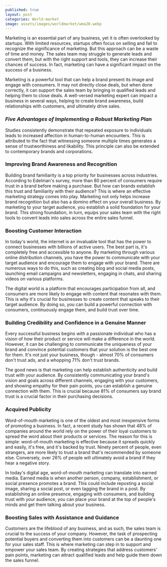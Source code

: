 ```yaml
---
published: true
layout: post
categories: World-market
image: assets/images/worldmarket/wma20.webp
---
```


Marketing is an essential part of any business, yet it is often overlooked by startups. With limited resources, startups often focus on selling and fail to recognize the significance of marketing. But this approach can be a waste of time and money. The sales team may struggle to generate leads and convert them, but with the right support and tools, they can increase their chances of success. In fact, marketing can have a significant impact on the success of a business.

Marketing is a powerful tool that can help a brand present its image and engage with consumers. It may not directly close deals, but when done correctly, it can support the sales team by bringing in qualified leads and helping them to close deals. A well-versed marketing expert can impact a business in several ways, helping to create brand awareness, build relationships with customers, and ultimately drive sales.

### _Five Advantages of Implementing a Robust Marketing Plan_
Studies consistently demonstrate that repeated exposure to individuals leads to increased affection in human-to-human encounters. This is attributed to the fact that witnessing someone multiple times generates a sense of trustworthiness and likability. This principle can also be extended to contemporary brands and corporations.

### Improving Brand Awareness and Recognition
Building brand familiarity is a top priority for businesses across industries. According to Edelman's survey, more than 80 percent of consumers require trust in a brand before making a purchase. But how can brands establish this trust and familiarity with their audience? This is where an effective marketing strategy comes into play.
Marketing not only helps increase brand recognition but also has a domino effect on your overall business. By marketing to your target audience, you establish a solid foundation for your brand. This strong foundation, in turn, equips your sales team with the right tools to convert leads into sales across the entire sales funnel.

### Boosting Customer Interaction
In today's world, the internet is an invaluable tool that has the power to connect businesses with billions of active users. The best part is, it's completely free and accessible to anyone. By marketing through various online distribution channels, you have the power to communicate with your target audience and encourage them to engage with your brand. There are numerous ways to do this, such as creating blog and social media posts, launching email campaigns and newsletters, engaging in chats, and sharing videos on various platforms.

The digital world is a platform that encourages participation from all, and consumers are more likely to engage with content that resonates with them. This is why it's crucial for businesses to create content that speaks to their target audience. By doing so, you can build a powerful connection with consumers, continuously engage them, and build trust over time.

### Building Credibility and Confidence in a Genuine Manner
Every successful business begins with a passionate individual who has a vision of how their product or service will make a difference in the world. However, it can be challenging to communicate the uniqueness of your brand and convince potential customers that your solution is the best one for them. It's not just your business, though - almost 70% of consumers don't trust ads, and a whopping 71% don't trust brands.

The good news is that marketing can help establish authenticity and build trust with your audience. By consistently communicating your brand's vision and goals across different channels, engaging with your customers, and showing empathy for their pain points, you can establish a genuine connection with them. This is crucial because 81% of consumers say brand trust is a crucial factor in their purchasing decisions.

### Acquired Publicity
Word-of-mouth marketing is one of the oldest and most inexpensive forms of promoting a business. In fact, a recent study has shown that 48% of companies around the world rely on the power of their loyal customers to spread the word about their products or services. The reason for this is simple: word-of-mouth marketing is effective because it spreads quickly and easily, it's free, and it's backed by trust. Ninety percent of people, even strangers, are more likely to trust a brand that's recommended by someone else. Conversely, over 26% of people will ultimately avoid a brand if they hear a negative story.

In today's digital age, word-of-mouth marketing can translate into earned media. Earned media is when another person, company, establishment, or social presence promotes a brand. This could include reposting a social image, sharing a social post, or even tagging the brand in a post. By establishing an online presence, engaging with consumers, and building trust with your audience, you can place your brand at the top of people's minds and get them talking about your business.

### Boosting Sales with Assistance and Guidance
Customers are the lifeblood of any business, and as such, the sales team is crucial to the success of your company. However, the task of prospecting potential buyers and converting them into customers can be a daunting one for your sales staff. This is where marketing can step in to support and empower your sales team. By creating strategies that address customers' pain points, marketing can attract qualified leads and help guide them down the sales funnel.
